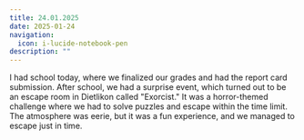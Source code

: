 ```yaml
---
title: 24.01.2025
date: 2025-01-24
navigation:
  icon: i-lucide-notebook-pen
description: ""
---
```


I had school today, where we finalized our grades and had the report card submission. After school, we had a surprise event, which turned out to be an escape room in Dietlikon called "Exorcist." It was a horror-themed challenge where we had to solve puzzles and escape within the time limit. The atmosphere was eerie, but it was a fun experience, and we managed to escape just in time.

